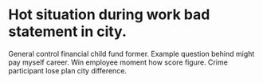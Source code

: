 
# Hot situation during work bad statement in city.
General control financial child fund former. Example question behind might pay myself career.
Win employee moment how score figure. Crime participant lose plan city difference.